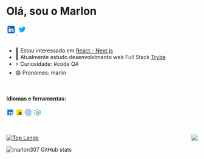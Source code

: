 # Olá, sou o Marlon
<a href="https://www.linkedin.com/in/marlon307/" target="_blank">
  <img alt="Marlon | _marlon307" width="25px" src="https://github.com/marlon307/marlon307/blob/main/svg/icons8-linkedin.svg" />
</a>
<a href="https://twitter.com/_marlon307" target="_blank">
  <img alt="Marlon | _marlon307" width="25px" src="https://github.com/marlon307/marlon307/blob/main/svg/icons8-twitter.svg" />
</a>

</br>
</br>

- 👀 Estou interessado em [React - Next.js](https://nextjs.org/)
- 🌱 Atualmente estudo desenvolvimento web Full Stack [Trybe](https://www.betrybe.com/)
- ⚡ Curiosidade: #code Q#
- 😄 Pronomes: marlin

</br>

#### Idiomas e ferramentas:

<code><img alt="TypeScript" title="TypeScript" width="20px" src="https://github.com/marlon307/marlon307/blob/main/svg/icons8-typescript.svg" /></code>
<code><img alt="JavaScript" title="JavaScript" width="20px" src="https://github.com/marlon307/marlon307/blob/main/svg/icons8-javascript.svg" /></code>
<code><img alt="React" title="React" width="20px" src="https://github.com/marlon307/marlon307/blob/main/svg/icons8-react.svg" /></code>
<code><img alt="Node.Js" title="Node.Js" width="20px" src="https://github.com/marlon307/marlon307/blob/main/svg/icons8-node-js.svg" /></code>

</br>

[![Top Langs](https://github-readme-stats.vercel.app/api/top-langs/?username=marlon307&layout=compact&bg_color=11151d&title_color=8577ff&text_color=c9d1d9&hide_border=true)](https://github.com/marlon307/repositories)  <a href="https://github.com/marlon307/project-respponse">
  <img align="right" src="https://github-readme-stats.vercel.app/api/pin/?username=marlon307&repo=project-respponse&bg_color=11151d&title_color=8577ff&text_color=c9d1d9&hide_border=true&icon_color=938dd8" />
</a>

![marlon307 GitHub stats](https://github-readme-stats.vercel.app/api?username=marlon307&show_icons=true&bg_color=11151d&title_color=8577ff&text_color=c9d1d9&icon_color=938dd8&hide_border=true)
